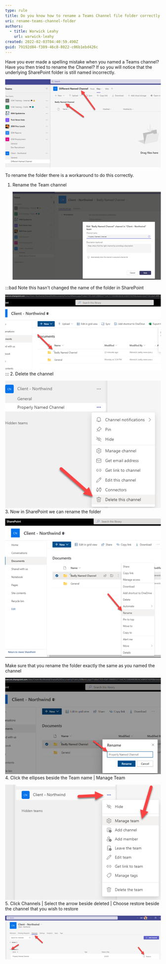 ```yaml
---
type: rule
title: Do you know how to rename a Teams Channel file folder correctly
uri: rename-teams-channel-folder
authors:
  - title: Warwick Leahy
    url: warwick-leahy
created: 2022-02-03T04:40:59.490Z
guid: 79192d84-f389-46c8-8022-c06b1ebd426c
---
```

Have you ever made a spelling mistake when you named a Teams channel? Have you then tried to rename the Channel? If so you will notice that the underlying SharePoint folder is still named incorrectly.

![Figure: Badly named channel](renamingachannel0.png)

<!--endintro-->

To rename the folder there is a workaround to do this correctly.

1. Rename the Team channel

   ![Figure: Renaming the channel](renamingachannel2.png)

:::bad
Note this hasn't changed the name of the folder in SharePoint

![Figure: The folder hasn't changed names](renamingachannel3.png)
:::
2. Delete the channel

   ![Figure: Delete the channel](renamingachannel4.png)
3. Now in SharePoint we can rename the folder

   ![Figure: Renaming the folder in SharePoint](renamingachannel5.png)

   Make sure that you rename the folder exactly the same as you named the channel

   ![Figure: Make sure the name is the same as the channel](renamingachannel6.png)
4. Click the ellipses beside the Team name | Manage Team

   ![Figure: Manage the Team](renamingachannel7.png)
5. Click Channels | Select the arrow beside deleted | Choose restore beside the channel that you wish to restore

   ![Figure: Restore the channel](renamingachannel8.png)